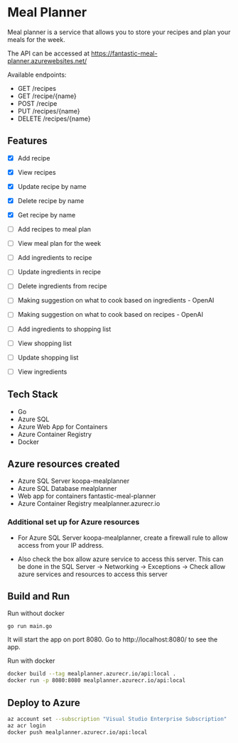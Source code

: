 # Meal Planner
Meal planner is a service that allows you to store your recipes and plan your meals for the week.

The API can be accessed at https://fantastic-meal-planner.azurewebsites.net/

Available endpoints:
- GET /recipes
- GET /recipe/{name}
- POST /recipe
- PUT /recipes/{name}
- DELETE /recipes/{name}


## Features
- [x] Add recipe
- [x] View recipes
- [x] Update recipe by name
- [x] Delete recipe by name
- [x] Get recipe by name
- [ ] Add recipes to meal plan
- [ ] View meal plan for the week
- [ ] Add ingredients to recipe
- [ ] Update ingredients in recipe
- [ ] Delete ingredients from recipe
- [ ] Making suggestion on what to cook based on ingredients - OpenAI
- [ ] Making suggestion on what to cook based on recipes - OpenAI
- [ ] Add ingredients to shopping list
- [ ] View shopping list
- [ ] Update shopping list
- [ ] View ingredients


## Tech Stack
- Go
- Azure SQL
- Azure Web App for Containers
- Azure Container Registry
- Docker


## Azure resources created
- Azure SQL Server koopa-mealplanner
- Azure SQL Database mealplanner
- Web app for containers fantastic-meal-planner
- Azure Container Registry mealplanner.azurecr.io

### Additional set up for Azure resources
- For Azure SQL Server koopa-mealplanner, create a firewall rule to allow access from your IP address. 

- Also check the box allow azure service to access this server. This can be done in the SQL Server → Networking → Exceptions → Check allow azure services and resources to access this server

## Build and Run

Run without docker
```
go run main.go
```
It will start the app on port 8080. Go to http://localhost:8080/ to see the app.

Run with docker
```bash
docker build --tag mealplanner.azurecr.io/api:local .
docker run -p 8080:8080 mealplanner.azurecr.io/api:local
```

## Deploy to Azure
```bash
az account set --subscription "Visual Studio Enterprise Subscription"
az acr login
docker push mealplanner.azurecr.io/api:local
```